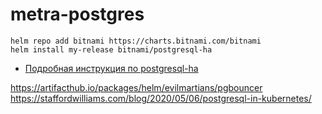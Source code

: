 # metra-postgres

```
helm repo add bitnami https://charts.bitnami.com/bitnami
helm install my-release bitnami/postgresql-ha
```

* [Подробная инструкция по postgresql-ha](https://artifacthub.io/packages/helm/bitnami/postgresql-ha)

https://artifacthub.io/packages/helm/evilmartians/pgbouncer
https://staffordwilliams.com/blog/2020/05/06/postgresql-in-kubernetes/
